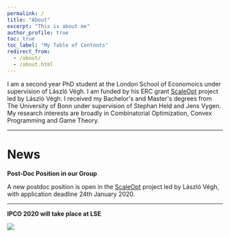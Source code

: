 ```yaml
---
permalink: /
title: "About"
excerpt: "This is about me"
author_profile: true
toc: true
toc_label: "My Table of Contents"
redirect_from: 
  - /about/
  - /about.html
---
```


I am a second year PhD student at the London School of Economoics under supervision of L&aacute;szl&oacute;
V&eacute;gh. I am funded by his ERC grant [ScaleOpt](http://personal.lse.ac.uk/veghl/scaleopt.html) project led by L&aacute;szl&oacute; V&eacute;gh. 
I received my Bachelor's and Master's degrees from The University of Bonn under supervision of Stephan Held and Jens Vygen. 
My research interests are broadly in Combinatorial Optimization, Convex Programming and Game Theory.

---

# News

**Post-Doc Position in our Group**

A new postdoc position is open in the [ScaleOpt](http://personal.lse.ac.uk/veghl/scaleopt.html) project led by L&aacute;szl&oacute;
V&eacute;gh, with application deadline 24th January 2020.

---

**IPCO 2020 will take place at LSE**

[<img src="http://www.lse.ac.uk/ipco-2020/assets/images/IPCO-Poster-Final.jpg">](http://www.lse.ac.uk/IPCO-2020)

